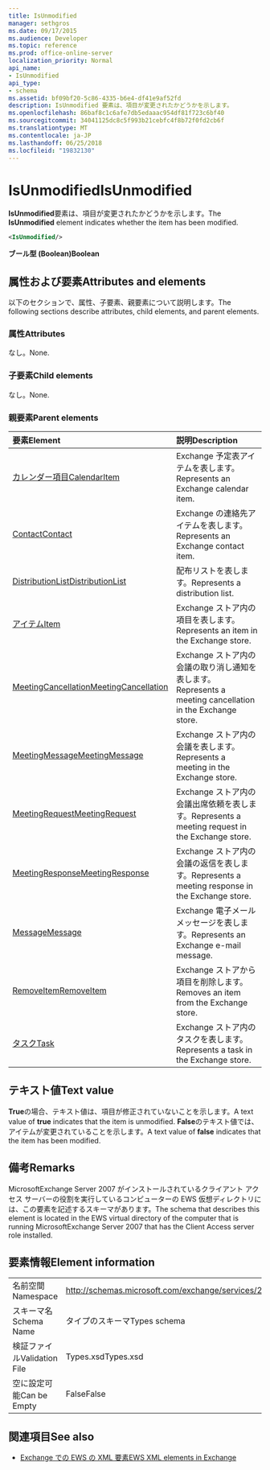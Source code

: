 ```yaml
---
title: IsUnmodified
manager: sethgros
ms.date: 09/17/2015
ms.audience: Developer
ms.topic: reference
ms.prod: office-online-server
localization_priority: Normal
api_name:
- IsUnmodified
api_type:
- schema
ms.assetid: bf09bf20-5c86-4335-b6e4-df41e9af52fd
description: IsUnmodified 要素は、項目が変更されたかどうかを示します。
ms.openlocfilehash: 86baf8c1c6afe7db5edaaac954df81f723c6bf40
ms.sourcegitcommit: 34041125dc8c5f993b21cebfc4f8b72f0fd2cb6f
ms.translationtype: MT
ms.contentlocale: ja-JP
ms.lasthandoff: 06/25/2018
ms.locfileid: "19832130"
---
```

# <a name="isunmodified"></a><span data-ttu-id="fce54-103">IsUnmodified</span><span class="sxs-lookup"><span data-stu-id="fce54-103">IsUnmodified</span></span>

<span data-ttu-id="fce54-104">**IsUnmodified**要素は、項目が変更されたかどうかを示します。</span><span class="sxs-lookup"><span data-stu-id="fce54-104">The **IsUnmodified** element indicates whether the item has been modified.</span></span> 
  
```xml
<IsUnmodified/>
```

 <span data-ttu-id="fce54-105">**ブール型 (Boolean)**</span><span class="sxs-lookup"><span data-stu-id="fce54-105">**Boolean**</span></span>
## <a name="attributes-and-elements"></a><span data-ttu-id="fce54-106">属性および要素</span><span class="sxs-lookup"><span data-stu-id="fce54-106">Attributes and elements</span></span>

<span data-ttu-id="fce54-107">以下のセクションで、属性、子要素、親要素について説明します。</span><span class="sxs-lookup"><span data-stu-id="fce54-107">The following sections describe attributes, child elements, and parent elements.</span></span>
  
### <a name="attributes"></a><span data-ttu-id="fce54-108">属性</span><span class="sxs-lookup"><span data-stu-id="fce54-108">Attributes</span></span>

<span data-ttu-id="fce54-109">なし。</span><span class="sxs-lookup"><span data-stu-id="fce54-109">None.</span></span>
  
### <a name="child-elements"></a><span data-ttu-id="fce54-110">子要素</span><span class="sxs-lookup"><span data-stu-id="fce54-110">Child elements</span></span>

<span data-ttu-id="fce54-111">なし。</span><span class="sxs-lookup"><span data-stu-id="fce54-111">None.</span></span>
  
### <a name="parent-elements"></a><span data-ttu-id="fce54-112">親要素</span><span class="sxs-lookup"><span data-stu-id="fce54-112">Parent elements</span></span>

|<span data-ttu-id="fce54-113">**要素**</span><span class="sxs-lookup"><span data-stu-id="fce54-113">**Element**</span></span>|<span data-ttu-id="fce54-114">**説明**</span><span class="sxs-lookup"><span data-stu-id="fce54-114">**Description**</span></span>|
|:-----|:-----|
|[<span data-ttu-id="fce54-115">カレンダー項目</span><span class="sxs-lookup"><span data-stu-id="fce54-115">CalendarItem</span></span>](calendaritem.md) <br/> |<span data-ttu-id="fce54-116">Exchange 予定表アイテムを表します。</span><span class="sxs-lookup"><span data-stu-id="fce54-116">Represents an Exchange calendar item.</span></span>  <br/> |
|[<span data-ttu-id="fce54-117">Contact</span><span class="sxs-lookup"><span data-stu-id="fce54-117">Contact</span></span>](contact.md) <br/> |<span data-ttu-id="fce54-118">Exchange の連絡先アイテムを表します。</span><span class="sxs-lookup"><span data-stu-id="fce54-118">Represents an Exchange contact item.</span></span>  <br/> |
|[<span data-ttu-id="fce54-119">DistributionList</span><span class="sxs-lookup"><span data-stu-id="fce54-119">DistributionList</span></span>](distributionlist.md) <br/> |<span data-ttu-id="fce54-120">配布リストを表します。</span><span class="sxs-lookup"><span data-stu-id="fce54-120">Represents a distribution list.</span></span>  <br/> |
|[<span data-ttu-id="fce54-121">アイテム</span><span class="sxs-lookup"><span data-stu-id="fce54-121">Item</span></span>](item.md) <br/> |<span data-ttu-id="fce54-122">Exchange ストア内の項目を表します。</span><span class="sxs-lookup"><span data-stu-id="fce54-122">Represents an item in the Exchange store.</span></span>  <br/> |
|[<span data-ttu-id="fce54-123">MeetingCancellation</span><span class="sxs-lookup"><span data-stu-id="fce54-123">MeetingCancellation</span></span>](meetingcancellation.md) <br/> |<span data-ttu-id="fce54-124">Exchange ストア内の会議の取り消し通知を表します。</span><span class="sxs-lookup"><span data-stu-id="fce54-124">Represents a meeting cancellation in the Exchange store.</span></span>  <br/> |
|[<span data-ttu-id="fce54-125">MeetingMessage</span><span class="sxs-lookup"><span data-stu-id="fce54-125">MeetingMessage</span></span>](meetingmessage.md) <br/> |<span data-ttu-id="fce54-126">Exchange ストア内の会議を表します。</span><span class="sxs-lookup"><span data-stu-id="fce54-126">Represents a meeting in the Exchange store.</span></span>  <br/> |
|[<span data-ttu-id="fce54-127">MeetingRequest</span><span class="sxs-lookup"><span data-stu-id="fce54-127">MeetingRequest</span></span>](meetingrequest.md) <br/> |<span data-ttu-id="fce54-128">Exchange ストア内の会議出席依頼を表します。</span><span class="sxs-lookup"><span data-stu-id="fce54-128">Represents a meeting request in the Exchange store.</span></span>  <br/> |
|[<span data-ttu-id="fce54-129">MeetingResponse</span><span class="sxs-lookup"><span data-stu-id="fce54-129">MeetingResponse</span></span>](meetingresponse.md) <br/> |<span data-ttu-id="fce54-130">Exchange ストア内の会議の返信を表します。</span><span class="sxs-lookup"><span data-stu-id="fce54-130">Represents a meeting response in the Exchange store.</span></span>  <br/> |
|[<span data-ttu-id="fce54-131">Message</span><span class="sxs-lookup"><span data-stu-id="fce54-131">Message</span></span>](message-ex15websvcsotherref.md) <br/> |<span data-ttu-id="fce54-132">Exchange 電子メール メッセージを表します。</span><span class="sxs-lookup"><span data-stu-id="fce54-132">Represents an Exchange e-mail message.</span></span>  <br/> |
|[<span data-ttu-id="fce54-133">RemoveItem</span><span class="sxs-lookup"><span data-stu-id="fce54-133">RemoveItem</span></span>](removeitem.md) <br/> |<span data-ttu-id="fce54-134">Exchange ストアから項目を削除します。</span><span class="sxs-lookup"><span data-stu-id="fce54-134">Removes an item from the Exchange store.</span></span>  <br/> |
|[<span data-ttu-id="fce54-135">タスク</span><span class="sxs-lookup"><span data-stu-id="fce54-135">Task</span></span>](task.md) <br/> |<span data-ttu-id="fce54-136">Exchange ストア内のタスクを表します。</span><span class="sxs-lookup"><span data-stu-id="fce54-136">Represents a task in the Exchange store.</span></span>  <br/> |
   
## <a name="text-value"></a><span data-ttu-id="fce54-137">テキスト値</span><span class="sxs-lookup"><span data-stu-id="fce54-137">Text value</span></span>

<span data-ttu-id="fce54-138">**True**の場合、テキスト値は、項目が修正されていないことを示します。</span><span class="sxs-lookup"><span data-stu-id="fce54-138">A text value of **true** indicates that the item is unmodified.</span></span> <span data-ttu-id="fce54-139">**False**のテキスト値では、アイテムが変更されていることを示します。</span><span class="sxs-lookup"><span data-stu-id="fce54-139">A text value of **false** indicates that the item has been modified.</span></span> 
  
## <a name="remarks"></a><span data-ttu-id="fce54-140">備考</span><span class="sxs-lookup"><span data-stu-id="fce54-140">Remarks</span></span>

<span data-ttu-id="fce54-141">MicrosoftExchange Server 2007 がインストールされているクライアント アクセス サーバーの役割を実行しているコンピューターの EWS 仮想ディレクトリには、この要素を記述するスキーマがあります。</span><span class="sxs-lookup"><span data-stu-id="fce54-141">The schema that describes this element is located in the EWS virtual directory of the computer that is running MicrosoftExchange Server 2007 that has the Client Access server role installed.</span></span>
  
## <a name="element-information"></a><span data-ttu-id="fce54-142">要素情報</span><span class="sxs-lookup"><span data-stu-id="fce54-142">Element information</span></span>

|||
|:-----|:-----|
|<span data-ttu-id="fce54-143">名前空間</span><span class="sxs-lookup"><span data-stu-id="fce54-143">Namespace</span></span>  <br/> |http://schemas.microsoft.com/exchange/services/2006/types  <br/> |
|<span data-ttu-id="fce54-144">スキーマ名</span><span class="sxs-lookup"><span data-stu-id="fce54-144">Schema Name</span></span>  <br/> |<span data-ttu-id="fce54-145">タイプのスキーマ</span><span class="sxs-lookup"><span data-stu-id="fce54-145">Types schema</span></span>  <br/> |
|<span data-ttu-id="fce54-146">検証ファイル</span><span class="sxs-lookup"><span data-stu-id="fce54-146">Validation File</span></span>  <br/> |<span data-ttu-id="fce54-147">Types.xsd</span><span class="sxs-lookup"><span data-stu-id="fce54-147">Types.xsd</span></span>  <br/> |
|<span data-ttu-id="fce54-148">空に設定可能</span><span class="sxs-lookup"><span data-stu-id="fce54-148">Can be Empty</span></span>  <br/> |<span data-ttu-id="fce54-149">False</span><span class="sxs-lookup"><span data-stu-id="fce54-149">False</span></span>  <br/> |
   
## <a name="see-also"></a><span data-ttu-id="fce54-150">関連項目</span><span class="sxs-lookup"><span data-stu-id="fce54-150">See also</span></span>



- [<span data-ttu-id="fce54-151">Exchange での EWS の XML 要素</span><span class="sxs-lookup"><span data-stu-id="fce54-151">EWS XML elements in Exchange</span></span>](ews-xml-elements-in-exchange.md)


